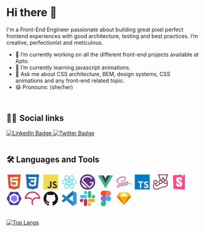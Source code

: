 # Hi there 👋

I'm a Front-End Engineer passionate about building great pixel perfect frontend experiences with good architecture, testing and best practices. I’m creative, perfectionist and meticulous. 

- 🔭 I’m currently working on all the different front-end projects available at Apto.
- 🌱 I’m currently learning javascript animations.
- 💬 Ask me about CSS architecture, BEM, design systems, CSS animations and any front-end related topic.  
- 😄 Pronouns: (she/her)
<br />

## 👩‍💻  Social links

<div id="badges">
  <a href="https://www.linkedin.com/in/alejandra-arri-2121151a/">
    <img src="https://img.shields.io/badge/LinkedIn-0A65C2?style=flat&logo=linkedin&logoColor=white" alt="LinkedIn Badge"/>
  </a>
  <a href="https://twitter.com/ladycircus">
    <img src="https://img.shields.io/badge/Twitter-1D9BEF?style=flat&logo=twitter&logoColor=white&" alt="Twitter Badge"/>
  </a>
</div>
<br />

## :hammer_and_wrench: Languages and Tools
<div>
<img src="https://github.com/devicons/devicon/blob/master/icons/html5/html5-original.svg" title="HTML5" alt="HTML" width="40" height="40"/>&nbsp;
<img src="https://github.com/devicons/devicon/blob/master/icons/css3/css3-plain.svg"  title="CSS3" alt="CSS" width="40" height="40"/>&nbsp;
<img src="https://github.com/devicons/devicon/blob/master/icons/javascript/javascript-original.svg" title="JavaScript" alt="JavaScript" width="40" height="40"/>&nbsp;
<img src="https://github.com/devicons/devicon/blob/master/icons/react/react-original.svg" title="React" alt="React" width="40" height="40"/>&nbsp;
<img src="https://github.com/devicons/devicon/blob/master/icons/gatsby/gatsby-original.svg" title="Gatsby"  alt="Gatsby" width="40" height="40"/>&nbsp;
<img src="https://github.com/devicons/devicon/blob/master/icons/vuejs/vuejs-original.svg" title="Vue" alt="Vue" width="40" height="40"/>&nbsp;
<img src="https://github.com/devicons/devicon/blob/master/icons/sass/sass-original.svg" title="Sass" alt="Sass" width="40" height="40"/>&nbsp;
<img src="https://github.com/devicons/devicon/blob/master/icons/typescript/typescript-original.svg" title="Typescript" alt="Typescript" width="40" height="40"/>&nbsp;
<img src="https://github.com/devicons/devicon/blob/master/icons/jest/jest-plain.svg" title="Jest" alt="Jest" width="40" height="40"/>&nbsp;
<img src="https://github.com/devicons/devicon/blob/master/icons/storybook/storybook-original.svg" title="Storybook" alt="Storybook" width="40" height="40"/>&nbsp;
<img src="https://github.com/devicons/devicon/blob/master/icons/eslint/eslint-original.svg" title="ESlint" alt="ESlint" width="40" height="40"/>&nbsp
<img src="https://github.com/devicons/devicon/blob/master/icons/codecov/codecov-plain.svg" title="Codecov" alt="Codecov" width="40" height="40"/>&nbsp;
<img src="https://github.com/devicons/devicon/blob/master/icons/github/github-original.svg" title="GitHub" alt="GitHub" width="40" height="40"/>&nbsp;
<img src="https://github.com/devicons/devicon/blob/master/icons/vscode/vscode-original.svg" title="VSCode" alt="VSCode" width="40" height="40"/>&nbsp;
<img src="https://github.com/devicons/devicon/blob/master/icons/slack/slack-original.svg" title="Slack" alt="Slack" width="40" height="40"/>&nbsp;
<img src="https://github.com/devicons/devicon/blob/master/icons/figma/figma-original.svg" title="Figma" alt="Figma" width="40" height="40"/>&nbsp;
<img src="https://github.com/devicons/devicon/blob/master/icons/sketch/sketch-original.svg" title="Sketch" alt="Sketch" width="40" height="40"/>&nbsp;
</div>
&nbsp;
&nbsp;


[![Top Langs](https://github-readme-stats.vercel.app/api/top-langs/?username=alejandraarri&layout=compact&theme=gradient&langs_count=8&count_private=true&title_color=24292f)](https://github.com/anuraghazra/github-readme-stats)
